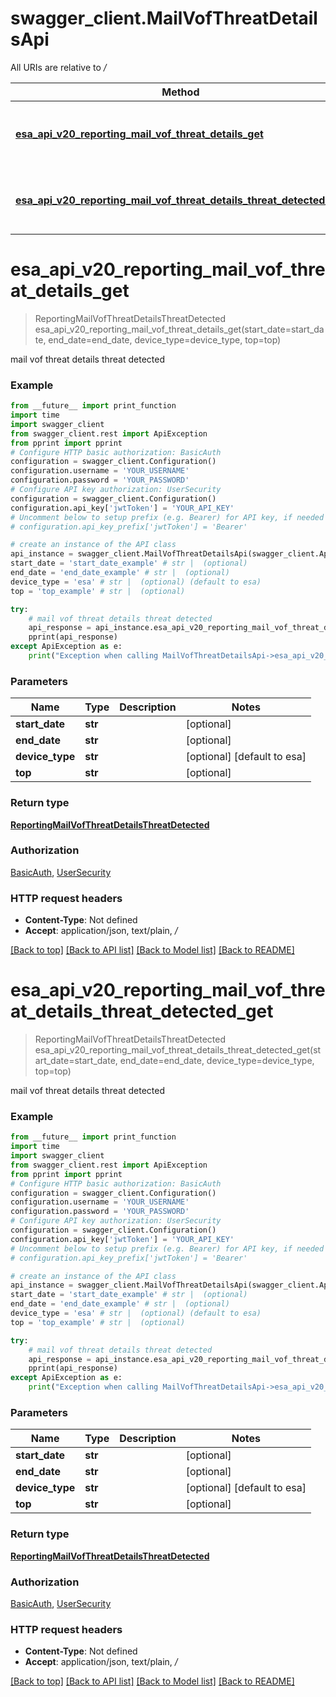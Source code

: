 # swagger_client.MailVofThreatDetailsApi

All URIs are relative to */*

Method | HTTP request | Description
------------- | ------------- | -------------
[**esa_api_v20_reporting_mail_vof_threat_details_get**](MailVofThreatDetailsApi.md#esa_api_v20_reporting_mail_vof_threat_details_get) | **GET** /esa/api/v2.0/reporting/mail_vof_threat_details | mail vof threat details threat detected
[**esa_api_v20_reporting_mail_vof_threat_details_threat_detected_get**](MailVofThreatDetailsApi.md#esa_api_v20_reporting_mail_vof_threat_details_threat_detected_get) | **GET** /esa/api/v2.0/reporting/mail_vof_threat_details/threat_detected | mail vof threat details threat detected

# **esa_api_v20_reporting_mail_vof_threat_details_get**
> ReportingMailVofThreatDetailsThreatDetected esa_api_v20_reporting_mail_vof_threat_details_get(start_date=start_date, end_date=end_date, device_type=device_type, top=top)

mail vof threat details threat detected

### Example
```python
from __future__ import print_function
import time
import swagger_client
from swagger_client.rest import ApiException
from pprint import pprint
# Configure HTTP basic authorization: BasicAuth
configuration = swagger_client.Configuration()
configuration.username = 'YOUR_USERNAME'
configuration.password = 'YOUR_PASSWORD'
# Configure API key authorization: UserSecurity
configuration = swagger_client.Configuration()
configuration.api_key['jwtToken'] = 'YOUR_API_KEY'
# Uncomment below to setup prefix (e.g. Bearer) for API key, if needed
# configuration.api_key_prefix['jwtToken'] = 'Bearer'

# create an instance of the API class
api_instance = swagger_client.MailVofThreatDetailsApi(swagger_client.ApiClient(configuration))
start_date = 'start_date_example' # str |  (optional)
end_date = 'end_date_example' # str |  (optional)
device_type = 'esa' # str |  (optional) (default to esa)
top = 'top_example' # str |  (optional)

try:
    # mail vof threat details threat detected
    api_response = api_instance.esa_api_v20_reporting_mail_vof_threat_details_get(start_date=start_date, end_date=end_date, device_type=device_type, top=top)
    pprint(api_response)
except ApiException as e:
    print("Exception when calling MailVofThreatDetailsApi->esa_api_v20_reporting_mail_vof_threat_details_get: %s\n" % e)
```

### Parameters

Name | Type | Description  | Notes
------------- | ------------- | ------------- | -------------
 **start_date** | **str**|  | [optional] 
 **end_date** | **str**|  | [optional] 
 **device_type** | **str**|  | [optional] [default to esa]
 **top** | **str**|  | [optional] 

### Return type

[**ReportingMailVofThreatDetailsThreatDetected**](ReportingMailVofThreatDetailsThreatDetected.md)

### Authorization

[BasicAuth](../README.md#BasicAuth), [UserSecurity](../README.md#UserSecurity)

### HTTP request headers

 - **Content-Type**: Not defined
 - **Accept**: application/json, text/plain, */*

[[Back to top]](#) [[Back to API list]](../README.md#documentation-for-api-endpoints) [[Back to Model list]](../README.md#documentation-for-models) [[Back to README]](../README.md)

# **esa_api_v20_reporting_mail_vof_threat_details_threat_detected_get**
> ReportingMailVofThreatDetailsThreatDetected esa_api_v20_reporting_mail_vof_threat_details_threat_detected_get(start_date=start_date, end_date=end_date, device_type=device_type, top=top)

mail vof threat details threat detected

### Example
```python
from __future__ import print_function
import time
import swagger_client
from swagger_client.rest import ApiException
from pprint import pprint
# Configure HTTP basic authorization: BasicAuth
configuration = swagger_client.Configuration()
configuration.username = 'YOUR_USERNAME'
configuration.password = 'YOUR_PASSWORD'
# Configure API key authorization: UserSecurity
configuration = swagger_client.Configuration()
configuration.api_key['jwtToken'] = 'YOUR_API_KEY'
# Uncomment below to setup prefix (e.g. Bearer) for API key, if needed
# configuration.api_key_prefix['jwtToken'] = 'Bearer'

# create an instance of the API class
api_instance = swagger_client.MailVofThreatDetailsApi(swagger_client.ApiClient(configuration))
start_date = 'start_date_example' # str |  (optional)
end_date = 'end_date_example' # str |  (optional)
device_type = 'esa' # str |  (optional) (default to esa)
top = 'top_example' # str |  (optional)

try:
    # mail vof threat details threat detected
    api_response = api_instance.esa_api_v20_reporting_mail_vof_threat_details_threat_detected_get(start_date=start_date, end_date=end_date, device_type=device_type, top=top)
    pprint(api_response)
except ApiException as e:
    print("Exception when calling MailVofThreatDetailsApi->esa_api_v20_reporting_mail_vof_threat_details_threat_detected_get: %s\n" % e)
```

### Parameters

Name | Type | Description  | Notes
------------- | ------------- | ------------- | -------------
 **start_date** | **str**|  | [optional] 
 **end_date** | **str**|  | [optional] 
 **device_type** | **str**|  | [optional] [default to esa]
 **top** | **str**|  | [optional] 

### Return type

[**ReportingMailVofThreatDetailsThreatDetected**](ReportingMailVofThreatDetailsThreatDetected.md)

### Authorization

[BasicAuth](../README.md#BasicAuth), [UserSecurity](../README.md#UserSecurity)

### HTTP request headers

 - **Content-Type**: Not defined
 - **Accept**: application/json, text/plain, */*

[[Back to top]](#) [[Back to API list]](../README.md#documentation-for-api-endpoints) [[Back to Model list]](../README.md#documentation-for-models) [[Back to README]](../README.md)

